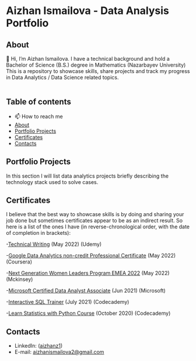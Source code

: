 # Aizhan Ismailova - Data Analysis Portfolio 

## About
👋 Hi, I’m Aizhan Ismailova. I have a technical background and hold a Bachelor of Science (B.S.) degree in Mathematics (Nazarbayev University)
<br>
This is a repository to showcase skills, share projects and track my progress in Data Analytics / Data Science related topics.  
<br>
## Table of contents

- 📫 How to reach me 
- [About](#about)
- [Portfolio Projects](#portfolio-projects)
- [Certificates](#certificates)
- [Contacts](#contacts)


## Portfolio Projects
In this section I will list data analytics projects briefly describing the technology stack used to solve cases.

## Certificates
I believe that the best way to showcase skills is by doing and sharing your job done but sometimes certificates appear to be as an indirect result. 
So here is a list of the ones I have (in reverse-chronological order, with the date of completion in brackets):

-[Technical Writing](https://drive.google.com/drive/u/2/folders/1LA5WrxaViWgR14JmzgexRhnvUhR9NPbc) (May 2022) (Udemy)

-[Google Data Analytics non-credit Professional Certificate](https://drive.google.com/drive/u/2/folders/1LA5WrxaViWgR14JmzgexRhnvUhR9NPbc) (May 2022) (Coursera)

-[Next Generation Women Leaders Program EMEA 2022](https://drive.google.com/drive/u/2/folders/1LA5WrxaViWgR14JmzgexRhnvUhR9NPbc) (May 2022) (Mckinsey)

-[Microsoft Certified Data Analyst Associate](https://drive.google.com/drive/u/2/folders/1LA5WrxaViWgR14JmzgexRhnvUhR9NPbc) (Jun 2021) (Microsoft)

-[Interactive SQL Trainer](https://drive.google.com/drive/u/2/folders/1LA5WrxaViWgR14JmzgexRhnvUhR9NPbc) (July 2021) (Codecademy)

-[Learn Statistics with Python Course](https://drive.google.com/drive/u/2/folders/1LA5WrxaViWgR14JmzgexRhnvUhR9NPbc) (October 2020) (Codecademy)


## Contacts
- LinkedIn: ([aizhanz1](https://www.linkedin.com/in/aizhan-ismailova/))
- E-mail: aizhanismailova2@gmail.com
